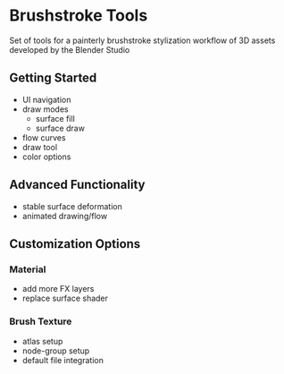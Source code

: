 # Brushstroke Tools

Set of tools for a painterly brushstroke stylization workflow of 3D assets developed by the Blender Studio

## Getting Started
- UI navigation
- draw modes
  - surface fill
  - surface draw
- flow curves
- draw tool
- color options

## Advanced Functionality
- stable surface deformation
- animated drawing/flow

## Customization Options

### Material
- add more FX layers
- replace surface shader

### Brush Texture
- atlas setup
- node-group setup
- default file integration